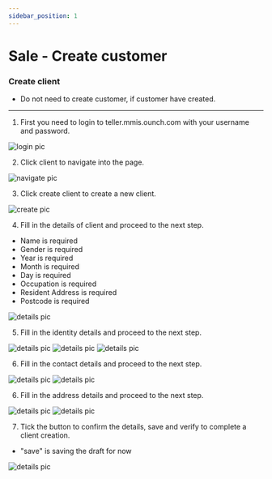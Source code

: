 ```yaml
---
sidebar_position: 1
---
```


# Sale - Create customer

### Create client 

- Do not need to create customer, if customer have created.

---


1. First you need to login to teller.mmis.ounch.com with your username and password.

![login pic](../../static/img/instruction/login.png)

2. Click client to navigate into the page.

![navigate pic](../../static/img/instruction/client-navigate.png)

3. Click create client to create a new client.

![create pic](../../static/img/instruction/client-create.png)

4. Fill in the details of client and proceed to the next step.
- Name is required
- Gender is required
- Year is required
- Month is required
- Day is required
- Occupation is required
- Resident Address is required
- Postcode is required

![details pic](../../static/img/instruction/client-detail.png)

5. Fill in the identity details and proceed to the next step.

![details pic](../../static/img/instruction/client-identity.png)
![details pic](../../static/img/instruction/client-identity2.png)
![details pic](../../static/img/instruction/client-identity3.png)

6. Fill in the contact details and proceed to the next step.

![details pic](../../static/img/instruction/client-contact.png)
![details pic](../../static/img/instruction/client-contact2.png)

6. Fill in the address details and proceed to the next step.

![details pic](../../static/img/instruction/client-address.png)
![details pic](../../static/img/instruction/client-address2.png)

7. Tick the button to confirm the details, save and verify to complete a client creation.

- "save" is saving the draft for now

![details pic](../../static/img/instruction/client-complete.png)